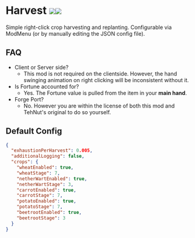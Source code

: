 # Harvest [![](http://cf.way2muchnoise.eu/full_simplerharvest_downloads.svg)![](http://cf.way2muchnoise.eu/versions/simplerharvest.svg)](https://www.curseforge.com/minecraft/mc-mods/simplerharvest)

Simple right-click crop harvesting and replanting. Configurable via ModMenu (or by manually editing the JSON config file).

## FAQ
- Client or Server side?
  - This mod is not required on the clientside. However, the hand swinging animation on right clicking will be inconsistent without it.
- Is Fortune accounted for?
  - Yes. The Fortune value is pulled from the item in your **main hand**.
- Forge Port?
  - No. However you are within the license of both this mod and TehNut's original to do so yourself.

## Default Config
```json
{
  "exhaustionPerHarvest": 0.005,
  "additionalLogging": false,
  "crops": {
    "wheatEnabled": true,
    "wheatStage": 7,
    "netherWartEnabled": true,
    "netherWartStage": 3,
    "carrotEnabled": true,
    "carrotStage": 7,
    "potatoEnabled": true,
    "potatoStage": 7,
    "beetrootEnabled": true,
    "beetrootStage": 3
  }
}
```
